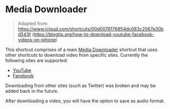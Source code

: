 # Media Downloader

> Adapted from:
> https://www.icloud.com/shortcuts/00d0076176854dc083c2067e30bd543f
> (https://blogtip.org/how-to-download-youtube-facebook-videos-on-iphone)

This shortcut comprises of a main [Media Downloader](Media%20Downloader.shortcut) shortcut that uses other shortcuts to download video from specific sites. Currently the following sites are supported:

- [YouTube](YouTube%20Downloader.shortcut)
- [Facebook](Facebook%20Downloader.shortcut)

Downloading from other sites (such as Twitter) was broken and may be added back in the future.

After downloading a video, you will have the option to save as audio format.
